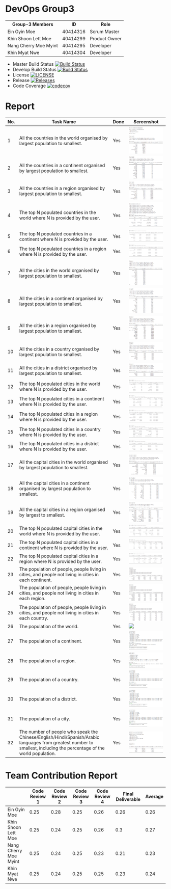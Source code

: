 # DevOps Group3
<!DOCTYPE html>
<html>
<head></head>
<body>
<table>
  <tr>
    <th>Group-3 Members</th>
    <th>ID</th>
    <th>Role</th>
  </tr>
  <tr>
    <td>Ein Gyin Moe</td>
    <td>40414316</td>
    <td>Scrum Master</td>
  </tr>
   <tr>
    <td>Khin Shoon Lett Moe</td>
    <td>40414299</td>
    <td>Product Owner</td>
  </tr>
   <tr>
    <td>Nang Cherry Moe Myint</td>
    <td>40414295</td>
    <td>Developer</td>
  </tr>
   <tr>
    <td>Khin Myat Nwe</td>
    <td>40414304</td>
    <td>Developer</td>
    </tr> </table>
 
</body>
</html>

- Master Build Status [![Build Status](https://travis-ci.org/EinGyinMoe/Group3.svg?branch=master)](https://travis-ci.org/EinGyinMoe/Group3)
- Develop Build Status [![Build Status](https://travis-ci.org/EinGyinMoe/Group3.svg?branch=develop)](https://travis-ci.org/EinGyinMoe/Group3)
- License [![LICENSE](https://img.shields.io/github/license/EinGyinMoe/Group3.svg?style=flat-square)](https://github.com/EinGyinMoe/Group3/blob/master/LICENSE)
- Release [![Releases](https://img.shields.io/github/release/EinGyinMoe/Group3/all.svg?style=flat-square)](https://github.com/EinGyinMoe/Group3/releases)
- Code Coverage [![codecov](https://codecov.io/gh/EinGyinMoe/Group3/branch/master/graph/badge.svg)](https://codecov.io/gh/EinGyinMoe/Group3)

# Report 
| No. | Task Name | Done | Screenshot |
| --- | --- | --- | --- |
| 1 | All the countries in the world organised by largest population to smallest. | Yes | ![](Screenshots/Option_1_Country_world.PNG) |
| 2 | All the countries in a continent organised by largest population to smallest. | Yes | ![](Screenshots/Option_2_Country_Continent.PNG) |
| 3 | All the countries in a region organised by largest population to smallest. | Yes | ![](Screenshots/Option_3_Country_Region.PNG) |
| 4 | The top N populated countries in the world where N is provided by the user. | Yes| ![](Screenshots/Input_Countries_world.PNG) |
| 5 | The top N populated countries in a continent where N is provided by the user. | Yes | ![](Screenshots/Option_2.PNG) |
| 6 | The top N populated countries in a region where N is provided by the user. | Yes | ![](Screenshots/Option_3.PNG) |
| 7 | All the cities in the world organised by largest population to smallest. | Yes | ![](Screenshots/Option_1_City_world.PNG) |
| 8 | All the cities in a continent organised by largest population to smallest. | Yes | ![](Screenshots/Option_2_City_Continent.PNG) |
| 9 | All the cities in a region organised by largest population to smallest. | Yes | ![](Screenshots/Option_3_City_Region.PNG) |
| 10 | All the cities in a country organised by largest population to smallest. | Yes | ![](Screenshots/Option_4_City_Country.PNG) |
| 11 | All the cities in a district organised by largest population to smallest. | Yes | ![](Screenshots/Option_5_City_District.PNG) |
| 12 | The top N populated cities in the world where N is provided by the user. | Yes | ![](Screenshots/Option_4.PNG) |
| 13 | The top N populated cities in a continent where N is provided by the user. | Yes | ![](Screenshots/Option_5.PNG) |
| 14 | The top N populated cities in a region where N is provided by the user. | Yes | ![](Screenshots/Option_6.PNG) |
| 15 | The top N populated cities in a country where N is provided by the user. | Yes | ![](Screenshots/Option_7.PNG) |
| 16 | The top N populated cities in a district where N is provided by the user. | Yes | ![](Screenshots/Option_8.PNG) |
| 17 | All the capital cities in the world organised by largest population to smallest. | Yes | ![](Screenshots/Option_1_CapitalCity_World.PNG) |
| 18 | All the capital cities in a continent organised by largest population to smallest. | Yes | ![](Screenshots/Option_2_CapitalCity_Continent.PNG) |
| 19 | All the capital cities in a region organised by largest to smallest. | Yes | ![](Screenshots/Option_3_CapitalCity_Region.PNG) |
| 20 | The top N populated capital cities in the world where N is provided by the user. | Yes| ![](Screenshots/Option_9.PNG) |
| 21 | The top N populated capital cities in a continent where N is provided by the user. | Yes| ![](Screenshots/Option_10.PNG) |
| 22 | The top N populated capital cities in a region where N is provided by the user. | Yes | ![](Screenshots/Option_11.PNG) |
| 23 | The population of people, people living in cities, and people not living in cities in each continent. | Yes | ![](Screenshots/Option_7_Popu_Continent.PNG) |
| 24 | The population of people, people living in cities, and people not living in cities in each region. | Yes | ![](Screenshots/Option_8_Popu_Region.PNG) |
| 25 | The population of people, people living in cities, and people not living in cities in each country. | Yes | ![](Screenshots/Option_9_Popu_Country.PNG) |
| 26 | The population of the world. | Yes | ![](Screenshots/3.png) |
| 27 | The population of a continent. | Yes | ![](Screenshots/Option_2_Continent.png) |
| 28 | The population of a region. | Yes | ![](Screenshots/Option_3_Region.png) |
| 29 | The population of a country. | Yes | ![](Screenshots/Option_4_Country.png) |
| 30 | The population of a district. | Yes | ![](Screenshots/Option_5_District.PNG) |
| 31 | The population of a city. | Yes | ![](Screenshots/Option_6_City.PNG) |
| 32 | The number of people who speak the Chinese/English/Hindi/Spanish/Arabic languages from greatest number to smallest, including the percentage of the world population. | Yes | ![](Screenshots/language_popu.png) |

# Team Contribution Report 
|      | Code Review 1 | Code Review 2 | Code Review 3 | Code Review 4 | Final Deliverable | Average |
|------|---------------|---------------|---------------|---------------|-------------------|-------|
| Ein Gyin Moe | 0.25 | 0.28 | 0.25 | 0.26 | 0.26 | 0.26 |
| Khin Shoon Lett Moe | 0.25| 0.24 | 0.25 | 0.26 | 0.3 | 0.27 |
| Nang Cherry Moe Myint | 0.25 | 0.24| 0.25 | 0.23 | 0.21 | 0.23 |
| Khin Myat Nwe | 0.25 | 0.24 | 0.25 | 0.25 | 0.23 | 0.24 |
